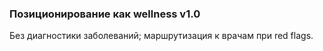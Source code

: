 ### Позиционирование как wellness v1.0
Без диагностики заболеваний; маршрутизация к врачам при red flags.
